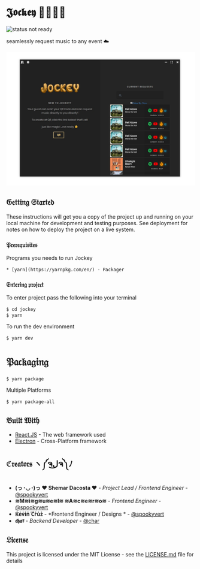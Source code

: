 # 𝕵𝖔𝖈𝖐𝖊𝖞 💃🏾👏🏾
![status not ready](https://img.shields.io/badge/status-not%20ready-red.svg)

seamlessly request music to any event ☁️

![screenshot of jockey](screenshot.jpg)

## 𝔊𝔢𝔱𝔱𝔦𝔫𝔤 𝔖𝔱𝔞𝔯𝔱𝔢𝔡

These instructions will get you a copy of the project up and running on your local machine for development and testing purposes. See deployment for notes on how to deploy the project on a live system.

### 𝔓𝔯𝔢𝔯𝔢𝔮𝔲𝔦𝔰𝔦𝔱𝔢𝔰

Programs you needs to run Jockey

```
* [yarn](https://yarnpkg.com/en/) - Packager
```

### 𝔈𝔫𝔱𝔢𝔯𝔦𝔫𝔤 𝔭𝔯𝔬𝔧𝔢𝔠𝔱

To enter project pass the following into your terminal

```
$ cd jockey
$ yarn
```
To run the dev environment

```
$ yarn dev
```

# 𝔓𝔞𝔠𝔨𝔞𝔤𝔦𝔫𝔤

```
$ yarn package
```
Multiple Platforms

```
$ yarn package-all
```

## 𝔅𝔲𝔦𝔩𝔱 𝔚𝔦𝔱𝔥

* [React.JS](https://reactjs.org/) - The web framework used
* [Electron](https://electronjs.org/) - Cross-Platform framework


## ℭ𝔯𝔢𝔞𝔱𝔬𝔯𝔰 ヽ༼ຈل͜ຈ༽ﾉ
* **(っ◔◡◔)っ ♥ Shemar Dacosta ♥** - *Project Lead / Frontend Engineer* - [@spookyvert](https://github.com/spookyvert)
* **≋M≋i≋g≋u≋e≋l≋ ≋A≋c≋e≋r≋o≋** - *Frontend Engineer* - [@spookyvert](https://github.com/AceroM)
* **K̾e̾v̾i̾n̾ ̾C̾r̾u̾z̾** - *Frontend Engineer / Designs * - [@spookyvert](https://github.com/KevTLW)
* **𝖈𝖍𝖆𝖗** - *Backend Developer* - [@char](https://github.com/char)

## 𝔏𝔦𝔠𝔢𝔫𝔰𝔢

This project is licensed under the MIT License - see the [LICENSE.md](LICENSE.md) file for details
